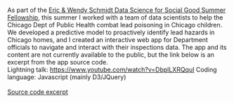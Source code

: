 <br />
As part of the <a href="http://dssg.io">Eric & Wendy Schmidt Data Science for Social Good Summer Fellowship</a>, this summer I worked with a team of data scientists to help the Chicago Dept of Public Health combat lead poisoning in Chicago children.  
<br />
We developed a predictive model to proactively identify lead hazards in Chicago homes, and I created an interactive web app for Department officials to navigate and interact with their inspections data. The app and its content are not currently available to the public, but the link below is an excerpt from the app source code. 
<br />
Lightning talk: <a href="https://www.youtube.com/watch?v=DbplLXRQquI">https://www.youtube.com/watch?v=DbplLXRQquI</a>
Coding language: Javascript (mainly D3/JQuery)
<br /><br />
<a href="http://github.com/andrew-reece/datascience/blob/master/lead/explore.js">Source code excerpt</a> 